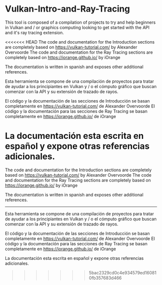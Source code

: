 # Vulkan-Intro-and-Ray-Tracing
This tool is composed of a compilation of projects to try and help beginners in Vulkan and / or graphics computing looking to get started with the API and it's ray tracing extension.

<<<<<<< HEAD
The code and documentation for the Introduction sections are completely based on https://vulkan-tutorial.com/ by Alexander Overvoorde The code and documentation for the Ray Tracing sections are completely based on https://iorange.github.io/ by iOrange

The documentation is written in spanish and exposes other additional references.

Esta herramienta se compone de una compilación de proyectos para tratar de ayudar a los principiantes en Vulkan y / o el cómputo gráfico que buscan comenzar con la API y su extensión de trazado de rayos.

El código y la documentación de las secciones de Introducción se basan completamente en https://vulkan-tutorial.com/ de Alexander Overvoorde El código y la documentación para las secciones de Ray Tracing se basan completamente en https://iorange.github.io/ de iOrange

La documentación esta escrita en español y expone otras referencias adicionales.
=======
The code and documentation for the Introduction sections are completely based on https://vulkan-tutorial.com/ by Alexander Overvoorde
The code and documentation for the Ray Tracing sections are completely based on https://iorange.github.io/ by iOrange

The documentation is written in spanish and exposes other additional references. 

-----------------------------------------------------------------------------------------------------------------------------------------------------------------------------------

Esta herramienta se compone de una compilación de proyectos para tratar de ayudar a los principiantes en Vulkan y / o el cómputo gráfico que buscan comenzar con la API y su extensión de trazado de rayos.

El código y la documentación de las secciones de Introducción se basan completamente en https://vulkan-tutorial.com/ de Alexander Overvoorde
El código y la documentación para las secciones de Ray Tracing se basan completamente en https://iorange.github.io/ de iOrange

La documentación esta escrita en español y expone otras referencias adicionales.
>>>>>>> 5bac2329cd0c4e934579ed160810fb357683d466
